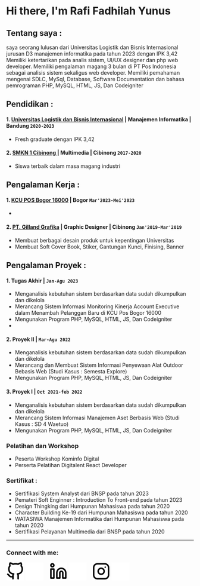 # Hi there, I'm Rafi Fadhilah Yunus 
## Tentang saya :
saya seorang lulusan dari Universitas Logistik dan Bisnis Internasional jurusan D3 manajemen informatika pada tahun 2023 dengan IPK 3,42 Memiliki ketertarikan pada analis sistem, UI/UX designer dan php web developer. Memiliki pengalaman magang 3 bulan di PT Pos Indonesia sebagai analisis sistem sekaligus web developer.
Memiliki pemahaman mengenai SDLC, MySql, Database, Software Documentation dan bahasa pemrograman PHP, MySQL, HTML, JS, Dan Codeigniter


## Pendidikan :

#### 1. [Universitas Logistik dan Bisnis Internasional](https://www.ulbi.ac.id/) | Manajemen Informatika | Bandung  `2020-2023`
   - Fresh graduate dengan IPK 3,42
     
 #### 2. [SMKN 1 Cibinong ](https://profile.smkn1cibinong.sch.id/) | Multimedia | Cibinong `2017-2020`
   - Siswa terbaik dalam masa magang industri

## Pengalaman Kerja :
#### 1. [KCU POS Bogor 16000](https://www.facebook.com/KpBogor/) | Bogor `Mar'2023-Mei'2023`
   - 
#### 2. [PT. Gilland Grafika](http://www.gilland-grafika.com/) | Graphic Designer | Cibinong `Jan'2019-Mar'2019`
   - Membuat berbagai desain produk untuk kepentingan Universitas
   - Membuat Soft Cover Book, Stiker, Gantungan Kunci, Finising, Banner

## Pengalaman Proyek :
#### 1. Tugas Akhir | `Jan-Agu 2023`
   - Menganalisis kebutuhan sistem berdasarkan data sudah dikumpulkan dan dikelola
   - Merancang Sistem Informasi Monitoring Kinerja Account Executive dalam Menambah Pelanggan Baru di KCU Pos Bogor 16000
   - Mengunakan Program PHP, MySQL, HTML, JS, Dan Codeigniter
   - 
#### 2. Proyek II | `Mar-Agu 2022`
   - Menganalisis kebutuhan sistem berdasarkan data sudah dikumpulkan dan dikelola
   - Merancang dan Membuat Sistem Informasi Penyewaan Alat Outdoor Bebasis Web (Studi Kasus : Semesta Explore)
   - Mengunakan Program PHP, MySQL, HTML, JS, Dan Codeigniter
     
#### 3. Proyek I | `Oct 2021-feb 2022`
   - Menganalisis kebutuhan sistem berdasarkan data sudah dikumpulkan dan dikelola
   - Merancang Sistem Informasi Manajemen  Aset Berbasis Web (Studi Kasus : SD 4 Waetuo)
   - Mengunakan Program PHP, MySQL, HTML, JS, Dan Codeigniter

### Pelatihan dan Workshop
   - Peserta Workshop Kominfo Digital
   - Perserta Pelatihan Digitalent React Developer
### Sertifikat :
   - Sertifikasi System Analyst dari BNSP pada tahun 2023
   - Pemateri Soft Enginner : Introduction To Front-end pada tahun 2023
   - Design Thingking dari Humpunan Mahasiswa pada tahun 2020
   - Character Building Ke-19 dari Humpunan Mahasiswa pada tahun 2020
   - WATASIWA Manajemen Informatika dari Humpunan Mahasiswa pada tahun 2020
   - Sertifikasi Pelayanan Multimedia dari BNSP pada tahun 2020
---
### Connect with me:
[![website](./img/github-light.svg)](https://github.com/fadhilahrafi#gh-light-mode-only)
[![website](./img/github-dark.svg)](https://github.com/fadhilahrafi#gh-dark-mode-only)
&nbsp;&nbsp;
[![website](./img/linkedin-light.svg)](https://www.linkedin.com/in/rafi-fadhilah-a88495299#gh-light-mode-only)
[![website](./img/linkedin-dark.svg)](https://www.linkedin.com/in/rafi-fadhilah-a88495299#gh-dark-mode-only)
&nbsp;&nbsp;
[![website](./img/instagram-light.svg)](https://instagram.com/kurapikannn#gh-light-mode-only)
[![website](./img/instagram-dark.svg)](https://instagram.com/kurapikannn#gh-dark-mode-only)


[webdev]: https://github.com/vincentwidyan/vincentwidyan
